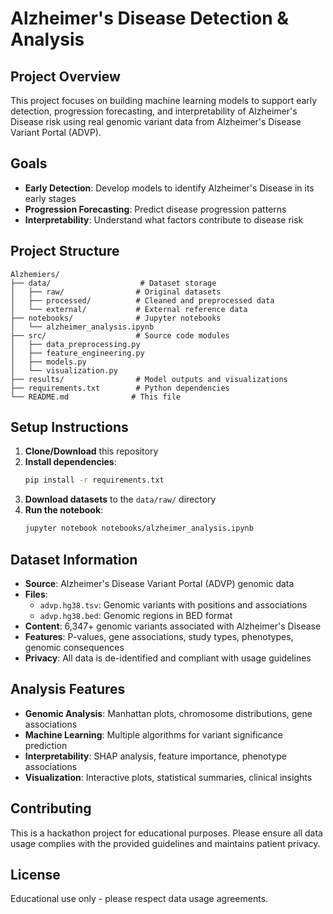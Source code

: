 # Alzheimer's Disease Detection & Analysis

## Project Overview

This project focuses on building machine learning models to support early detection, progression forecasting, and interpretability of Alzheimer's Disease risk using real genomic variant data from Alzheimer's Disease Variant Portal (ADVP).

## Goals

- **Early Detection**: Develop models to identify Alzheimer's Disease in its early stages
- **Progression Forecasting**: Predict disease progression patterns
- **Interpretability**: Understand what factors contribute to disease risk

## Project Structure

```
Alzhemiers/
├── data/                    # Dataset storage
│   ├── raw/                # Original datasets
│   ├── processed/          # Cleaned and preprocessed data
│   └── external/           # External reference data
├── notebooks/              # Jupyter notebooks
│   └── alzheimer_analysis.ipynb
├── src/                    # Source code modules
│   ├── data_preprocessing.py
│   ├── feature_engineering.py
│   ├── models.py
│   └── visualization.py
├── results/                # Model outputs and visualizations
├── requirements.txt        # Python dependencies
└── README.md              # This file
```

## Setup Instructions

1. **Clone/Download** this repository
2. **Install dependencies**:
   ```bash
   pip install -r requirements.txt
   ```
3. **Download datasets** to the `data/raw/` directory
4. **Run the notebook**:
   ```bash
   jupyter notebook notebooks/alzheimer_analysis.ipynb
   ```

## Dataset Information

- **Source**: Alzheimer's Disease Variant Portal (ADVP) genomic data
- **Files**: 
  - `advp.hg38.tsv`: Genomic variants with positions and associations
  - `advp.hg38.bed`: Genomic regions in BED format
- **Content**: 6,347+ genomic variants associated with Alzheimer's Disease
- **Features**: P-values, gene associations, study types, phenotypes, genomic consequences
- **Privacy**: All data is de-identified and compliant with usage guidelines

## Analysis Features

- **Genomic Analysis**: Manhattan plots, chromosome distributions, gene associations
- **Machine Learning**: Multiple algorithms for variant significance prediction
- **Interpretability**: SHAP analysis, feature importance, phenotype associations
- **Visualization**: Interactive plots, statistical summaries, clinical insights

## Contributing

This is a hackathon project for educational purposes. Please ensure all data usage complies with the provided guidelines and maintains patient privacy.

## License

Educational use only - please respect data usage agreements.
